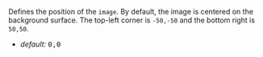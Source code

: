 <p class="b20" markdown="1">Defines the position of the <code>image</code>. By default, the image is centered on the background surface. The top-left corner is <code>-50,-50</code> and the bottom right is <code>50,50</code>.</p>

* _default:_ <samp class="string">0,0</samp>
